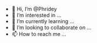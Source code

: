 - 👋 Hi, I’m @Phridey
- 👀 I’m interested in ...
- 🌱 I’m currently learning ...
- 💞️ I’m looking to collaborate on ...
- 📫 How to reach me ...

<!---
Phridey/Phridey is a ✨ special ✨ repository because its `README.md` (this file) appears on your GitHub profile.
You can click the Preview link to take a look at your changes.
--->
